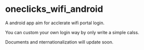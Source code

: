 # oneclicks_wifi_android

A android app aim for acclerate wifi portal login.<br />

You can custom your own login way by only write a simple calss.<br />

Documents and nternationalization will update soon.
